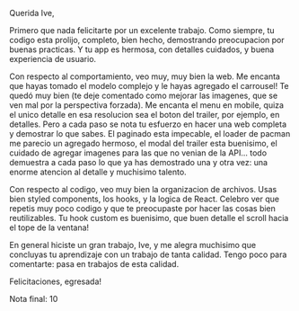 Querida Ive, 

Primero que nada felicitarte por un excelente trabajo. Como siempre, tu codigo esta prolijo, completo, bien hecho, demostrando preocupacion por buenas practicas. Y tu app es hermosa, con detalles cuidados, y buena experiencia de usuario. 

Con respecto al comportamiento, veo muy, muy bien la web. Me encanta que hayas tomado el modelo complejo y le hayas agregado el carrousel! Te quedó muy bien (te deje comentado como mejorar las imagenes, que se ven mal por la perspectiva forzada). Me encanta el menu en mobile, quiza el unico detalle en esa resolucion sea el boton del trailer, por ejemplo, en detalles. Pero a cada paso se nota tu esfuerzo en hacer una web completa y demostrar lo que sabes. El paginado esta impecable, el loader de pacman me parecio un agregado hermoso, el modal del trailer esta buenisimo, el cuidado de agregar imagenes para las que no venian de la API... todo demuestra a cada paso lo que ya has demostrado una y otra vez: una enorme atencion al detalle y muchisimo talento. 

Con respecto al codigo, veo muy bien la organizacion de archivos. Usas bien styled components, los hooks, y la logica de React. Celebro ver que repetis muy poco codigo y que te preocupaste por hacer las cosas bien reutilizables. Tu hook custom es buenisimo, que buen detalle el scroll hacia el tope de la ventana! 

En general hiciste un gran trabajo, Ive, y me alegra muchisimo que concluyas tu aprendizaje con un trabajo de tanta calidad. Tengo poco para comentarte: pasa en trabajos de esta calidad. 

Felicitaciones, egresada!

Nota final: 10
